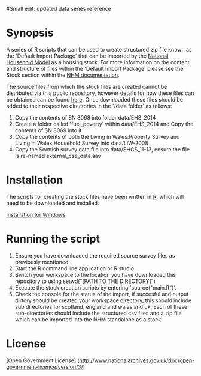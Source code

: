#Small edit: updated data series reference
# Synopsis
A series of R scripts that can be used to create structured zip file known as the 'Default Import Package' that can be imported by the [National Household Model](https://github.com/UKGovernmentBEIS/national-household-model-core-components/releases/tag/v-6.5.5) as a housing stock. For more information on the content and structure of files within the 'Default Import Package' please see the Stock section within the [NHM documentation](https://github.com/UKGovernmentBEIS/national-household-model-documentation/releases).

The source files from which the stock files are created cannot be distributed via this public repository, however details for how these files can be obtained can be found [here](accessing_housing_stock_data.md). Once downloaded these files should be added to their respective directories in the '/data folder' as follows:
  
  1. Copy the contents of SN 8068 into folder data/EHS_2014
2. Create a folder called 'fuel_poverty' within data/EHS_2014 and  Copy the contents of SN 8069 into it
3. Copy the contents of both the Living in Wales:Property Survey and Living in Wales:Household Survey into data/LiW-2008
4. Copy the Scottish survey data file into data/SHCS_11-13, ensure the file is re-named external_cse_data.sav

# Installation
The scripts for creating the stock files have been written in [R](https://cran.r-project.org/), which will need to be downloaded and installed.

[Installation for Windows](windows_installation.md)

# Running the script
1. Ensure you have downloaded the required source survey files as previously mentioned.
2. Start the R command line application or R studio
3. Switch your workspace to the location you have downloaded this repository to using setwd("[PATH TO THE DIRECTORY]")
4. Execute the stock creation scripts by entering 'source("main.R")'.
5. Check the console for the status of the import, if succesful and output dirtory should be created your workspace directory, this should include sub directories for scotland, england and wales and uk. Each of these sub-directories should include the structured csv files and a zip file which can be imported into the NHM standalone as a stock.

# License
[Open Government License] (http://www.nationalarchives.gov.uk/doc/open-government-licence/version/3/)
